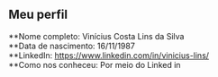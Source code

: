 Meu perfil
-------

**Nome completo: Vinícius Costa Lins da Silva   
**Data de nascimento: 16/11/1987   
**LinkedIn: https://www.linkedin.com/in/vinicius-lins/    
**Como nos conheceu: Por meio do Linked in   
